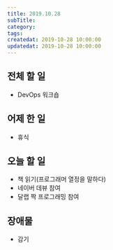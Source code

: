 ```yaml
---
title: 2019.10.28
subTitle: 
category: 
tags: 
createdat: 2019-10-28 10:00:00
updatedat: 2019-10-28 10:00:00
---
```


## 전체 할 일

* DevOps 워크숍

## 어제 한 일

* 휴식

## 오늘 할 일

* 책 읽기(프로그래머 열정을 말하다)
* 네이버 데뷰 참여
* 달랩 짝 프로그래밍 참여

## 장애물

* 감기